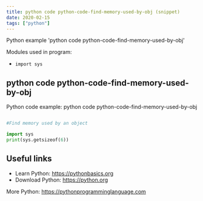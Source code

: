 ```yaml
---
title: python code python-code-find-memory-used-by-obj (snippet)
date: 2020-02-15
tags: ["python"]
---
```

Python example 'python code python-code-find-memory-used-by-obj'


Modules used in program: 
* `import sys`

## python code python-code-find-memory-used-by-obj

Python code example: python code python-code-find-memory-used-by-obj

```python

#Find memory used by an object

import sys
print(sys.getsizeof(6))


```

## Useful links

- Learn Python: https://pythonbasics.org
- Download Python: https://python.org

More Python: https://pythonprogramminglanguage.com
